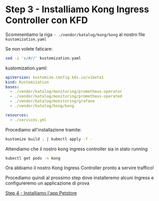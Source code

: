 # Step 3 - Installiamo Kong Ingress Controller con KFD

Scommentiamo la riga `- ./vendor/katalog/kong/kong` al nostro file `kustomization.yaml` 

Se non volete faticare: 

```bash
sed -i 's/#//' kustomization.yaml
```

kustomization.yaml:

```yaml
apiVersion: kustomize.config.k8s.io/v1beta1
kind: Kustomization
bases:
  - ./vendor/katalog/monitoring/prometheus-operator
  - ./vendor/katalog/monitoring/prometheus-operated
  - ./vendor/katalog/monitoring/grafana
  - ./vendor/katalog/kong/kong

resources:
  - ./services.yml
```

Procediamo all'installazione tramite:

```bash
kustomize build . | kubectl apply -f -
```

Attendiamo che il nostro kong ingress controller sia in stato running

```bash
kubectl get pods -n kong
```

Ora abbiamo il nostro Kong Ingress Controller pronto a servire traffico!

Procediamo quindi al prossimo step dove installeremo alcuni Ingress e configureremo un applicazione di prova

[Step 4 - Installiamo l'app Petstore](step4_demo.md)